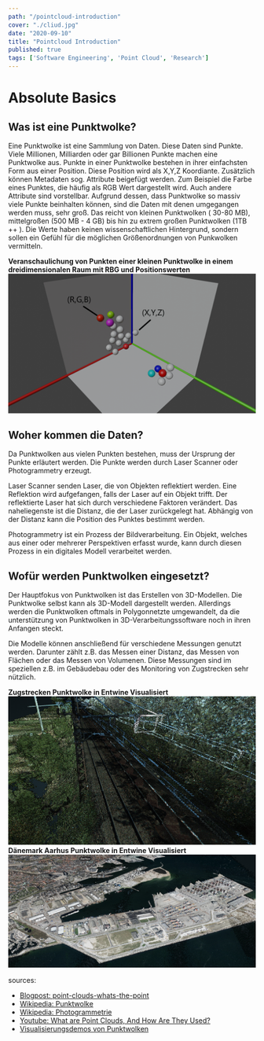 ```yaml
---
path: "/pointcloud-introduction"
cover: "./cliud.jpg"
date: "2020-09-10"
title: "Pointcloud Introduction"
published: true
tags: ['Software Engineering', 'Point Cloud', 'Research']
---
```


# Absolute Basics
## Was ist eine Punktwolke?
Eine Punktwolke ist eine Sammlung von Daten. Diese Daten sind Punkte. Viele Millionen, Milliarden oder gar Billionen Punkte machen eine Punktwolke aus. Punkte in einer Punktwolke bestehen in ihrer einfachsten Form aus einer Position. Diese Position wird als X,Y,Z Koordiante. Zusätzlich können Metadaten sog. Attribute beigefügt werden. Zum Beispiel die Farbe eines Punktes, die häufig als RGB Wert dargestellt wird. Auch andere Attribute sind vorstellbar.
Aufgrund dessen, dass Punktwolke so massiv viele Punkte beinhalten können, sind die Daten mit denen umgegangen werden muss, sehr groß. Das reicht von kleinen Punktwolken ( 30-80 MB), mittelgroßen (500 MB - 4 GB)  bis hin zu extrem großen Punktwolken (1TB ++ ). Die Werte haben keinen wissenschaftlichen Hintergrund, sondern sollen ein Gefühl für die möglichen Größenordnungen von Punkwolken vermitteln.

**Veranschaulichung von Punkten einer kleinen Punktwolke in einem dreidimensionalen Raum mit RBG und Positionswerten**
![Skizze von Punkten in einem Dreidimensionalen Raum](./screen_descripted.png)


## Woher kommen die Daten?
Da Punktwolken aus vielen Punkten bestehen, muss der Ursprung der Punkte erläutert werden. Die Punkte werden durch Laser Scanner oder Photogrammetry erzeugt.

Laser Scanner senden Laser, die von Objekten reflektiert werden. Eine Reflektion wird aufgefangen, falls der Laser auf ein Objekt trifft. Der reflektierte Laser hat sich durch verschiedene Faktoren verändert. Das naheliegenste ist die Distanz, die der Laser zurückgelegt hat. Abhängig von der Distanz kann die Position des Punktes bestimmt werden.

Photogrammetry ist ein Prozess der Bildverarbeitung. Ein Objekt, welches aus einer oder mehrerer Perspektiven erfasst wurde, kann durch diesen Prozess in ein digitales Modell verarbeitet werden.

## Wofür werden Punktwolken eingesetzt?

Der Hauptfokus von Punktwolken ist das Erstellen von 3D-Modellen. Die Punktwolke selbst kann als 3D-Modell dargestellt werden. Allerdings werden die Punktwolken oftmals in Polygonnetzte umgewandelt, da die unterstützung von Punktwolken in 3D-Verarbeitungssoftware noch in ihren Anfangen steckt.

Die Modelle können anschließend für verschiedene Messungen genutzt werden. Darunter zählt z.B. das Messen einer Distanz, das Messen von Flächen oder das Messen von Volumenen. Diese Messungen sind im speziellen z.B. im Gebäudebau oder des Monitoring von Zugstrecken sehr nützlich. 

**Zugstrecken Punktwolke in Entwine Visualisiert**
![Zugstrecken Punktwolke in Entwine Visualisiert](./railway-entwine-potree-screenshot.png)
**Dänemark Aarhus Punktwolke in Entwine Visualisiert**
![Dänemark Aarhus Punktwolke in Entwine Visualisiert](./entwine-potree-screenshot.png)

sources: 
* [Blogpost: point-clouds-whats-the-point](https://blog.bricsys.com/point-clouds-whats-the-point/)
* [Wikipedia: Punktwolke](https://de.wikipedia.org/wiki/Punktwolke)
* [Wikipedia: Photogrammetrie](https://de.wikipedia.org/wiki/Photogrammetrie)
* [Youtube: What are Point Clouds, And How Are They Used?](https://www.youtube.com/watch?v=yXCkyuo8bcs)
* [Visualisierungsdemos von Punktwolken](https://potree.entwine.io/)